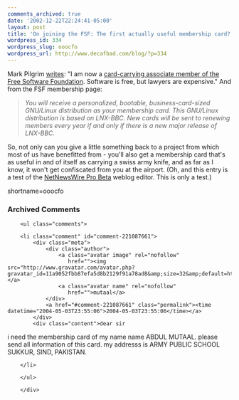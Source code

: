 ```yaml
---
comments_archived: true
date: '2002-12-22T22:24:41-05:00'
layout: post
title: 'On joining the FSF: The first actually useful membership card?'
wordpress_id: 334
wordpress_slug: ooocfo
wordpress_url: http://www.decafbad.com/blog/?p=334
---
```

Mark Pilgrim <a href="http://diveintomark.org/archives/2002/12/22.html#pony_the_hell_up">writes</a>: "I am now a <a href="http://member.fsf.org/">card-carrying associate member of the Free Software Foundation</a>.  Software is free, but lawyers are expensive."
And from the FSF membership page:<blockquote><i>You will receive a personalized, bootable, business-card-sized GNU/Linux distribution as your membership card.
This GNU/Linux distribution is based on LNX-BBC. New cards will be sent to renewing members every year if and only if there is a new major release of LNX-BBC.</i></blockquote>
So, not only can you give a little something back to a project from which most of us have benefitted from - you'll also get a membership card that's as useful in and of itself as carrying a swiss army knife, and as far as I know, it won't get confiscated from you at the airport.
(Oh, and this entry is a test of the <a href="http://ranchero.com/software/netnewswire/">NetNewsWire Pro Beta</a> weblog editor.  This is only a test.)
<!--more-->
shortname=ooocfo

<div id="comments" class="comments archived-comments">
            <h3>Archived Comments</h3>
            
        <ul class="comments">
            
        <li class="comment" id="comment-221087661">
            <div class="meta">
                <div class="author">
                    <a class="avatar image" rel="nofollow" 
                       href=""><img src="http://www.gravatar.com/avatar.php?gravatar_id=11a9052fbb87efa5d8b2129f91a78ad8&amp;size=32&amp;default=http://mediacdn.disqus.com/1320279820/images/noavatar32.png"/></a>
                    <a class="avatar name" rel="nofollow" 
                       href="">mutaal</a>
                </div>
                <a href="#comment-221087661" class="permalink"><time datetime="2004-05-03T23:55:06">2004-05-03T23:55:06</time></a>
            </div>
            <div class="content">dear sir 

 i need the membership card of my name 
 name ABDUL MUTAAL.
 please send all information of 
 this card.
my addresss is
ARMY PUBLIC SCHOOL SUKKUR, SIND, PAKISTAN.</div>
            
        </li>
    
        </ul>
    
        </div>
    